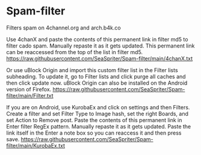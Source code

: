 # Spam-filter
Filters spam on 4channel.org and arch.b4k.co

Use 4chanX and paste the contents of this permanent link in filter md5 to filter cado spam. Manually repaste it as it gets updated. This permanent link can be reaccessed from the top of the list in filter md5.
https://raw.githubusercontent.com/SeaSpriter/Spam-filter/main/4chanX.txt

Or use uBlock Origin and import this custom filter list in the Filter lists subheading. To update it, go to Filter lists and click purge all caches and then click update now.
uBlock Origin can also be installed on the Android version of Firefox.
https://raw.githubusercontent.com/SeaSpriter/Spam-filter/main/Filter.txt

If you are on Android, use KurobaEx and click on settings and then Filters. Create a filter and set Filter Type to Image hash, set the right Boards, and set Action to Remove post.
Paste the contents of this permanent link in Enter filter RegEx pattern. Manually repaste it as it gets updated. Paste the link itself in the Enter a note box so you can reaccess it and then press save.
https://raw.githubusercontent.com/SeaSpriter/Spam-filter/main/KurobaEx.txt

